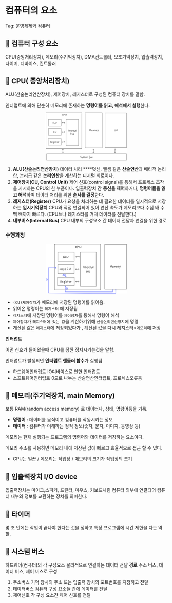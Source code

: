 # 컴퓨터의 요소
Tag: 운영체제와 컴퓨터

</aside>

## 🦖 컴퓨터 구성 요소

CPU(중앙처리장치), 메모리(주기억장치), DMA컨트롤러, 보조기억장치, 입출력장치, 타이머, 디바이스, 컨트롤러

## 🦖 CPU( 중앙처리장치)

ALU(산술논리연산장치), 제어장치, 레지스터로 구성된 컴퓨터 장치를 말함.

인터럽트에 의해 단순히 메모리에 존재하는 **명령어를 읽고, 해석해서 실행**한다.

<center>
 <img src="https://github.com/Yul-ia/Computer-Science/blob/main/Operating%20System/img/cpu1.png" 
  width="50%"
  height="50%" />
</center>

1. **ALU(산술논리연산장치)**
데이터 처리
****덧셈, 뺄셈 같은 **산술연산**과 배타적 논리합, 논리곱 같은 **논리연산**을 계산하는 디지털 회로이다.
2. **제어장치(CU, Control Unit)**
제어 신호(control signal)를 통해서 프로세스 조작을 지시하는 CPU의 한 부품이다.
입출력장치 간 **통신을 제어**하거나, **명령어들을 읽고 해석**하며 데이터 처리를 위한 **순서를 결정**한다.
3. **레지스터(Register)**
CPU가 요청을 처리하는 데 필요한 데이터를 일시적으로 저장하는 **임시기억장치**
CPU와 직접 연결되어 있어 연산 속도가 메모리보다 수십 배 수백 배까지 빠르다.
(CPU느나 레지스터를 거쳐 데이터를 전달한다.)
4. **내부버스(Internal Bus)**
CPU 내부의 구성요소 간 데이터 전달과 연결을 위한 경로 

### 수행과정

<center>
 <img src="https://github.com/Yul-ia/Computer-Science/blob/main/Operating%20System/img/cpu2.png" 
  width="50%"
  height="50%" />
</center>

- `(CU)제어장치`가 메모리에 저장된 명령어를 읽어옴.
- 읽어온 명령어는 `레지스터` 에 저장됨
- `레지스터`에 저장된 명령어를 `제어장치`를 통해서 명령어 해석
- `제어장치`가 `레지스터에 있는 값`을 계산하기위해 `산술논리연산장치`에 명령
- 계산된 값은 `레지스터`에 저장되었다가 ,
계산된 값을 다시 레지스터>`메모리`에 저장

**인터럽트**

어떤 신호가 들어왔을때 CPU를 잠깐 정지시키는것을 말함.

인터럽트가 발생되면 **인터럽트 핸들러 함수**가 실행됨

- 하드웨어인터럽트
IO디바이스로 인한 인터럽트
- 소프트웨어인터럽트
0으로 나누는 산술연산인터럽트, 프로세스오류등

## 🦖 메모리(주기억장치, main Memory)

보통 RAM(random access memory) 로 데이터나, 상태, 명령어등을 기록.

- **명령어** : 데이터를 움직이고 컴퓨터를 작동시키는 정보
- **데이터** : 컴퓨터가 이해하는 정적 정보(숫자, 문자, 이미지, 동영상 등)

메모리는 현재 실행되는 프로그램의 명령어와 데이터를 저장하는 요소이다.

메모리 주소를 사용하면 메모리 내에 저장된 값에 빠르고 효율적으로 접근 할 수 있다.

- CPU는 일꾼 / 메모리는 작업장 /  메모리의 크기가 작업장의 크기

## 🦖 입출력장치 I/O device

입출력장치는 마이크,스피커, 프린터, 마우스, 키보드처럼 컴퓨터 외부에 연결되어 컴퓨터 내부와 정보를 교환하는 장치를 의미한다.

## 🦖 타이머

몇 초 안에는 작업이 끝나야 한다는 것을 정하고 특정 프로그램에 시간 제한을 다는 역할.

## 🦖 시스템 버스

하드웨어(컴퓨터)의 각 구성요소 물리적으로 연결하는 데이터 전달 **경로**
주소 버스, 데이터 버스, 제어 버스로 구성

1. 주소버스
기억 장치의 주소 또는 입출력 장치의 포트번호를 지정하고 전달
2. 데이터버스
컴퓨터 구성 요소들 간에 데이터를 전달
3. 제어신호
각 구성 요소간 제어 신호를 전달
